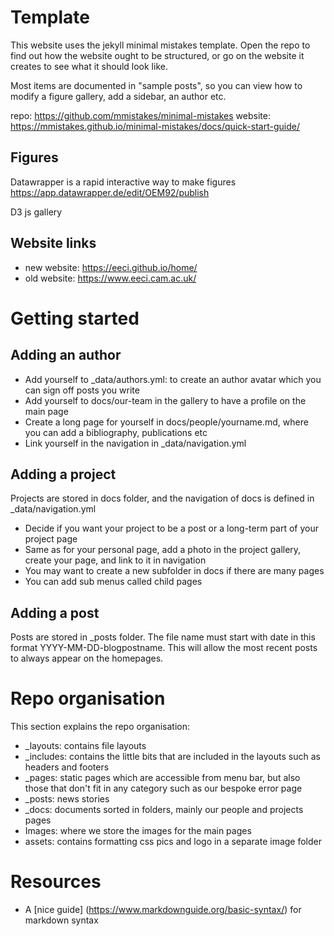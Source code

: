 # Template

This website uses the jekyll minimal mistakes template. Open the repo to find out how the website ought to be structured, or go on the website it creates to see what it should look like.

Most items are documented in "sample posts", so you can view how to modify a figure gallery, add a sidebar, an author etc.

repo: https://github.com/mmistakes/minimal-mistakes
website: https://mmistakes.github.io/minimal-mistakes/docs/quick-start-guide/

## Figures

Datawrapper is a rapid interactive way to make figures 
https://app.datawrapper.de/edit/OEM92/publish

D3 js gallery


## Website links

- new website: https://eeci.github.io/home/ 
- old website: https://www.eeci.cam.ac.uk/


# Getting started

## Adding an author

- Add yourself to _data/authors.yml: to create an author avatar which you can sign off posts you write
- Add yourself to docs/our-team in the gallery to have a profile on the main page
- Create a long page for yourself in docs/people/yourname.md, where you can add a bibliography, publications etc
- Link yourself in the navigation in _data/navigation.yml

## Adding a project

Projects are stored in docs folder, and the navigation of docs is defined in _data/navigation.yml

- Decide if you want your project to be a post or a long-term part of your project page
- Same as for your personal page, add a photo in the project gallery, create your page, and link to it in navigation
- You may want to create a new subfolder in docs if there are many pages
- You can add sub menus called child pages

## Adding a post

Posts are stored in _posts folder. The file name must start with date in this format YYYY-MM-DD-blogpostname. This will allow the most recent posts to always appear on the homepages. 

# Repo organisation

This section explains the repo organisation:

* _layouts: contains file layouts
* _includes: contains the little bits that are included in the layouts such as headers and footers
* _pages: static pages which are accessible from menu bar, but also those that don't fit in any category such as our bespoke error page
* _posts: news stories
* _docs: documents sorted in folders, mainly our people and projects pages
* Images: where we store the images for the main pages
* assets: contains formatting css pics and logo in a separate image folder

# Resources

- A [nice guide] (https://www.markdownguide.org/basic-syntax/) for markdown syntax
